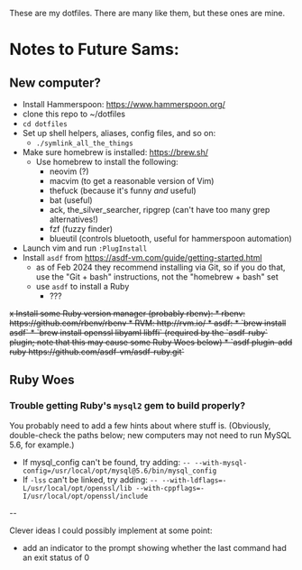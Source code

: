 These are my dotfiles.  There are many like them, but these ones are mine.

# Notes to Future Sams:

## New computer?

* Install Hammerspoon:  https://www.hammerspoon.org/
* clone this repo to ~/dotfiles
* `cd dotfiles`
* Set up shell helpers, aliases, config files, and so on:
  * `./symlink_all_the_things`
* Make sure homebrew is installed:  https://brew.sh/
  * Use homebrew to install the following:
    * neovim (?)
    * macvim (to get a reasonable version of Vim)
    * thefuck (because it's funny *and* useful)
    * bat (useful)
    * ack, the_silver_searcher, ripgrep (can't have too many grep alternatives!)
    * fzf (fuzzy finder)
    * blueutil (controls bluetooth, useful for hammerspoon automation)
* Launch vim and run `:PlugInstall`
* Install `asdf` from https://asdf-vm.com/guide/getting-started.html
  * as of Feb 2024 they recommend installing via Git, so if you do that, use
    the "Git + bash" instructions, not the "homebrew + bash" set
  * use `asdf` to install a Ruby
    * ???

<s>
x Install some Ruby version manager (probably rbenv):
  * rbenv: https://github.com/rbenv/rbenv
  * RVM: http://rvm.io/
  * asdf:
    * `brew install asdf`
    * `brew install openssl libyaml libffi` (required by the `asdf-ruby` plugin; note that this may cause some Ruby Woes below)
    * `asdf plugin-add ruby https://github.com/asdf-vm/asdf-ruby.git`
</s>

## Ruby Woes

### Trouble getting Ruby's `mysql2` gem to build properly?

You probably need to add a few hints about where stuff is.  (Obviously,
double-check the paths below; new computers may not need to run MySQL 5.6, for
example.)

* If mysql_config can't be found, try adding:
  `-- --with-mysql-config=/usr/local/opt/mysql@5.6/bin/mysql_config`
* If `-lss` can't be linked, try adding:
  `-- --with-ldflags=-L/usr/local/opt/openssl/lib --with-cppflags=-I/usr/local/opt/openssl/include`

--

Clever ideas I could possibly implement at some point:

- add an indicator to the prompt showing whether the last command had an
  exit status of 0



